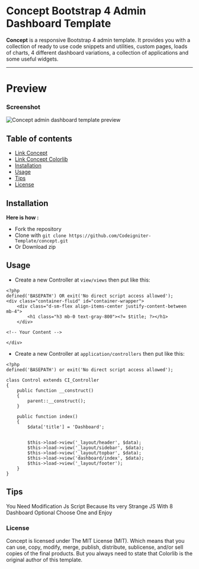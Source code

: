 # Concept Bootstrap 4 Admin Dashboard Template

**Concept** is a responsive Bootstrap 4 admin template. It provides you with a collection of ready to use code snippets and utilities, custom pages, loads of charts, 4 different dashboard variations, a collection of applications and some useful widgets.

-------------------

# Preview

### Screenshot

![Concept admin dashboard template preview](https://colorlib.com/wp/wp-content/uploads/sites/2/concept-free-admin-dashboard-panel.jpg)

## Table of contents

- [Link Concept](https://github.com/puikinsh/concept)
- [Link Concept Colorlib](https://colorlib.com/polygon/concept)
- [Installation](#installation)
- [Usage](#usage)
- [Tips](#tips)
- [License](#License)

## Installation 

**Here is how :** 

- Fork the repository
- Clone with ```git clone https://github.com/Codeigniter-Template/concept.git```
- Or Download zip

## Usage 

- Create a new Controller at `view/views` then put like this:
```
<?php
defined('BASEPATH') OR exit('No direct script access allowed');
<div class="container-fluid" id="container-wrapper">
    <div class="d-sm-flex align-items-center justify-content-between mb-4">
        <h1 class="h3 mb-0 text-gray-800"><?= $title; ?></h1>
    </div>

<!-- Your Content -->

</div>
```

- Create a new Controller at `application/controllers` then put like this:
```
<?php
defined('BASEPATH') or exit('No direct script access allowed');

class Control extends CI_Controller
{
    public function __construct()
    {
        parent::__construct();
    }

    public function index()
    {
        $data['title'] = 'Dashboard';


        $this->load->view('_layout/header', $data);
        $this->load->view('_layout/sidebar', $data);
        $this->load->view('_layout/topbar', $data);
        $this->load->view('dashboard/index', $data);
        $this->load->view('_layout/footer');
    }
}
``` 
## Tips
You Need Modification Js Script Because Its very Strange JS With 8 Dashboard Optional Choose One and Enjoy 


### License

Concept is licensed under The MIT License (MIT). Which means that you can use, copy, modify, merge, publish, distribute, sublicense, and/or sell copies of the final products. But you always need to state that Colorlib is the original author of this template.




